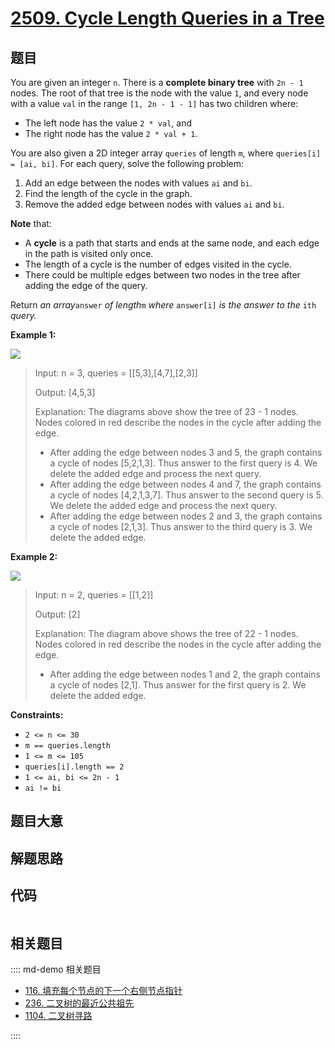 # [2509. Cycle Length Queries in a Tree](https://leetcode.com/problems/cycle-length-queries-in-a-tree)

## 题目

You are given an integer `n`. There is a **complete binary tree** with `2n -
1` nodes. The root of that tree is the node with the value `1`, and every node
with a value `val` in the range `[1, 2n - 1 - 1]` has two children where:

  * The left node has the value `2 * val`, and
  * The right node has the value `2 * val + 1`.

You are also given a 2D integer array `queries` of length `m`, where
`queries[i] = [ai, bi]`. For each query, solve the following problem:

  1. Add an edge between the nodes with values `ai` and `bi`.
  2. Find the length of the cycle in the graph.
  3. Remove the added edge between nodes with values `ai` and `bi`.

**Note** that:

  * A **cycle** is a path that starts and ends at the same node, and each edge in the path is visited only once.
  * The length of a cycle is the number of edges visited in the cycle.
  * There could be multiple edges between two nodes in the tree after adding the edge of the query.

Return _an array_`answer` _of length_`m` _where_ `answer[i]` _is the answer to
the_ `ith` _query._



**Example 1:**

![](https://assets.leetcode.com/uploads/2022/10/25/bexample1.png)

> Input: n = 3, queries = [[5,3],[4,7],[2,3]]
> 
> Output: [4,5,3]
> 
> Explanation: The diagrams above show the tree of 23 - 1 nodes. Nodes colored in red describe the nodes in the cycle after adding the edge.
> - After adding the edge between nodes 3 and 5, the graph contains a cycle of nodes [5,2,1,3]. Thus answer to the first query is 4. We delete the added edge and process the next query.
> - After adding the edge between nodes 4 and 7, the graph contains a cycle of nodes [4,2,1,3,7]. Thus answer to the second query is 5. We delete the added edge and process the next query.
> - After adding the edge between nodes 2 and 3, the graph contains a cycle of nodes [2,1,3]. Thus answer to the third query is 3. We delete the added edge.

**Example 2:**

![](https://assets.leetcode.com/uploads/2022/10/25/aexample2.png)

> Input: n = 2, queries = [[1,2]]
> 
> Output: [2]
> 
> Explanation: The diagram above shows the tree of 22 - 1 nodes. Nodes colored in red describe the nodes in the cycle after adding the edge.
> - After adding the edge between nodes 1 and 2, the graph contains a cycle of nodes [2,1]. Thus answer for the first query is 2. We delete the added edge.

**Constraints:**

  * `2 <= n <= 30`
  * `m == queries.length`
  * `1 <= m <= 105`
  * `queries[i].length == 2`
  * `1 <= ai, bi <= 2n - 1`
  * `ai != bi`


## 题目大意

## 解题思路

## 代码

```javascript

```

## 相关题目

:::: md-demo 相关题目
- [116. 填充每个节点的下一个右侧节点指针](./0116.md)
- [236. 二叉树的最近公共祖先](./0236.md)
- [1104. 二叉树寻路](https://leetcode.com/problems/path-in-zigzag-labelled-binary-tree)

::::
